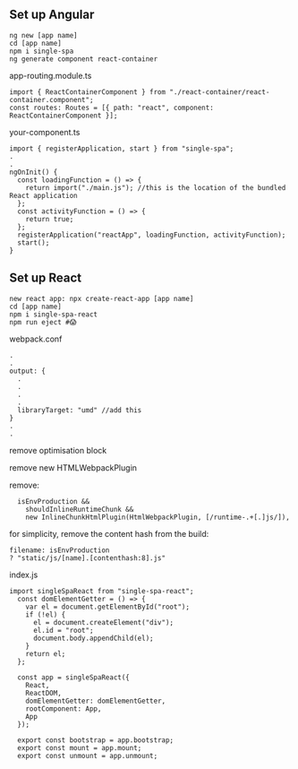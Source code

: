 ## Set up Angular

```
ng new [app name]
cd [app name]
npm i single-spa
ng generate component react-container
```

app-routing.module.ts

```
import { ReactContainerComponent } from "./react-container/react-container.component";
const routes: Routes = [{ path: "react", component: ReactContainerComponent }];
```

your-component.ts

```
import { registerApplication, start } from "single-spa";
.
.
ngOnInit() {
  const loadingFunction = () => {
    return import("./main.js"); //this is the location of the bundled React application
  };
  const activityFunction = () => {
    return true;
  };
  registerApplication("reactApp", loadingFunction, activityFunction);
  start();
}
```

## Set up React

```
new react app: npx create-react-app [app name]
cd [app name]
npm i single-spa-react
npm run eject #😱
```

webpack.conf

```
.
.
output: {
  .
  .
  .
  .
  libraryTarget: "umd" //add this
}
.
.
```

remove optimisation block

remove new HTMLWebpackPlugin

remove:

```
  isEnvProduction &&
    shouldInlineRuntimeChunk &&
    new InlineChunkHtmlPlugin(HtmlWebpackPlugin, [/runtime-.+[.]js/]),
```

for simplicity, remove the content hash from the build:

```
filename: isEnvProduction
? "static/js/[name].[contenthash:8].js"
```

index.js

```
import singleSpaReact from "single-spa-react";
  const domElementGetter = () => {
    var el = document.getElementById("root");
    if (!el) {
      el = document.createElement("div");
      el.id = "root";
      document.body.appendChild(el);
    }
    return el;
  };

  const app = singleSpaReact({
    React,
    ReactDOM,
    domElementGetter: domElementGetter,
    rootComponent: App,
    App
  });

  export const bootstrap = app.bootstrap;
  export const mount = app.mount;
  export const unmount = app.unmount;
```
